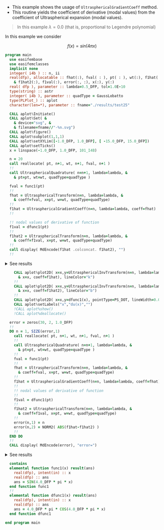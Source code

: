 - This example shows the usage of `UltrasphericalGradientCoeff` method.
- This routine yields the coefficient of derivative (modal values) from the coefficient of Ultraspherical expansion (modal values).

> In this example $\lambda=0.0$ (that is, proportional to Legendre polynomial)

In this example we consider

$$
f(x) = sin(4\pi x)
$$

```fortran
program main
  use easifembase
  use easifemclasses
  implicit none
  integer( i4b ) :: n, ii
  real(dfp), allocatable :: fhat(:), fval( : ), pt( : ), wt(:), f1hat(:), &
    & f1hat2(:), f1val(:), error(:, :), x(:), y(:)
  real( dfp ), parameter :: lambda=0.5_DFP, tol=1.0E-10
  type(string) :: astr
  integer( i4b ), parameter :: quadType = GaussLobatto
  type(PLPlot_) :: aplot
  character(len=*), parameter :: fname="./results/test25"
```

```fortran title "Plot settings"
  CALL aplot%Initiate()
  CALL aplot%Set( &
    & device="svg", &
    & filename=fname//"-%n.svg")
  CALL aplot%figure()
  CALL aplot%subplot(1,1,1)
  CALL aplot%setXYLim([-1.0_DFP, 1.0_DFP], [ -15.0_DFP, 15.0_DFP])
  CALL aplot%setTicks()
  x = linspace(-1.0_DFP, 1.0_DFP, 101_I4B)
```

```fortran title "Prepare quadratures"
  n = 20
  call reallocate( pt, n+1, wt, n+1, fval, n+1 )
  !!
  call UltrasphericalQuadrature( n=n+1, lambda=lambda, &
    & pt=pt, wt=wt, quadType=quadType )
```

```fortran title "UltrasphericalTransformation"
  fval = func1(pt)
  !!
  fhat = UltrasphericalTransform(n=n, lambda=lambda, &
    & coeff=fval, x=pt, w=wt, quadType=quadType)
  !!
  f1hat = UltrasphericalGradientCoeff(n=n, lambda=lambda, coeff=fhat)
  !!
```

```fortran title "UltrasphericalTransformation"
  !! nodal values of derivative of function
  f1val = dfunc1(pt)
  !!
  f1hat2 = UltrasphericalTransform(n=n, lambda=lambda, &
    & coeff=f1val, x=pt, w=wt, quadType=quadType)
  !!
  call display( MdEncode(f1hat .colconcat. f1hat2), "")
  !!
```

<details>
<summary>See results</summary>
<div>

| $\tilde{f}^{(1)}_{n}$ | $\tilde{\partial f}_{n}$ |
|-----------------------|--------------------------|
| 8.30697E-13           | 8.29555E-13              |
| -3.28493E-14          | 7.40033E-15              |
| 1.1937                | 1.1937                   |
| -7.88784E-14          | 2.73705E-14              |
| 6.6858                | 6.6858                   |
| -9.32074E-14          | 5.12541E-14              |
| 13.902                | 13.902                   |
| -1.64389E-13          | 7.28063E-14              |
| 3.2992                | 3.2992                   |
| -1.41327E-13          | 3.42122E-14              |
| -27.543               | -27.543                  |
| -2.33903E-13          | 1.72282E-13              |
| 21.936                | 21.936                   |
| -1.70089E-13          | 1.78264E-13              |
| -8.7995               | -8.7995                  |
| -2.53178E-14          | 5.00121E-14              |
| 2.2501                | 2.2509                   |
| 6.31204E-14           | -1.04309E-13             |
| -0.40301              | -0.41305                 |
| 1.3359E-13            | 2.09728E-14              |
| 0                     | 5.52691E-02              |

</div>
</details>

```fortran title "Plotting"
    CALL aplot%plot2D( x=x,y=UltrasphericalInvTransform(n=n, lambda=lambda, &
      & x=x, coeff=f1hat), lineColor="k")
    !!
    CALL aplot%plot2D( x=x,y=UltrasphericalInvTransform(n=n, lambda=lambda, &
      & x=x, coeff=f1hat2), lineColor="b")
    !!
    CALL aplot%plot2D( x=x,y=dfunc1(x), pointType=PS_DOT, lineWidth=0.0_DFP )
    CALL aplot%setLabels("x","du(x)","")
    !CALL aplot%show()
    !CALL aplot%deallocate()
```

```fortran title "Prepare quadratures"
  error = zeros(30, 2, 1.0_DFP)
  !!
  DO n = 1, SIZE(error,1)
    call reallocate( pt, n+1, wt, n+1, fval, n+1 )
    !!
    call UltrasphericalQuadrature( n=n+1, lambda=lambda, &
      & pt=pt, wt=wt, quadType=quadType )
    !!
    fval = func1(pt)
    !!
    fhat = UltrasphericalTransform(n=n, lambda=lambda, &
      & coeff=fval, x=pt, w=wt, quadType=quadType)
    !!
    f1hat = UltrasphericalGradientCoeff(n=n, lambda=lambda, coeff=fhat)
    !!
    !! nodal values of derivative of function
    !!
    f1val = dfunc1(pt)
    !!
    f1hat2 = UltrasphericalTransform(n=n, lambda=lambda, &
      & coeff=f1val, x=pt, w=wt, quadType=quadType)
    !!
    error(n,1) = n
    error(n,2) = NORM2( ABS(f1hat-f1hat2) )
    !!
  END DO
  !!
  CALL display( MdEncode(error), "error=")
```

<details>
<summary>See results</summary>
<div>

| order(n) | MAX(err)    |
|----------|-------------|
| 2        | 12.566      |
| 4        | 16.409      |
| 6        | 22.967      |
| 8        | 39.855      |
| 10       | 41.617      |
| 15       | 4.1017      |
| 20       | 5.61773E-02 |
| 25       | 6.91711E-05 |
| 30       | 1.13582E-07 |

</div>
</details>

```fortran title "Define function"
  contains
  elemental function func1(x) result(ans)
    real(dfp), intent(in) :: x
    real(dfp) :: ans
    ans = SIN(4.0_DFP * pi * x)
  end function func1
  !!
  elemental function dfunc1(x) result(ans)
    real(dfp), intent(in) :: x
    real(dfp) :: ans
    ans = 4.0_DFP * pi * COS(4.0_DFP * pi * x)
  end function dfunc1
```

```fortran
end program main
```
